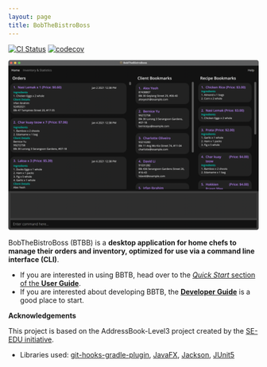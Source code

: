 ```yaml
---
layout: page
title: BobTheBistroBoss
---
```


[![CI Status](https://github.com/AY2122S1-CS2103T-W16-2/tp/workflows/Java%20CI/badge.svg)](https://github.com/AY2122S1-CS2103T-W16-2/tp/actions)
[![codecov](https://codecov.io/gh/AY2122S1-CS2103T-W16-2/tp/branch/master/graph/badge.svg?token=PQVA8CSXQ8)](https://codecov.io/gh/AY2122S1-CS2103T-W16-2/tp)

<!--- Needs to be named Ui.png because it is tracked in the CS2103T website -->
![Home Tab](images/Ui.png)

BobTheBistroBoss (BTBB) is a **desktop application for home chefs to manage their orders and inventory,
optimized for use via a command line interface (CLI)**.

* If you are interested in using BBTB, head over to the [_Quick Start_ section of the **User Guide**](UserGuide.html#quick-start).
* If you are interested about developing BBTB, the [**Developer Guide**](DeveloperGuide.html) is a good place to start.


**Acknowledgements**

This project is based on the AddressBook-Level3 project created by the [SE-EDU initiative](https://se-education.org).
* Libraries used: [git-hooks-gradle-plugin](https://github.com/jakemarsden/git-hooks-gradle-plugin), [JavaFX](https://openjfx.io/), [Jackson](https://github.com/FasterXML/jackson), [JUnit5](https://github.com/junit-team/junit5)
